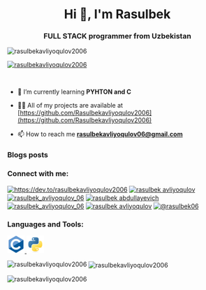 <h1 align="center">Hi 👋, I'm Rasulbek</h1>
<h3 align="center">FULL STACK programmer from Uzbekistan</h3>

<p align="left"> <img src="https://komarev.com/ghpvc/?username=rasulbekavliyoqulov2006&label=Profile%20views&color=0e75b6&style=flat" alt="rasulbekavliyoqulov2006" /> </p>

<p align="left"> <a href="https://github.com/ryo-ma/github-profile-trophy"><img src="https://github-profile-trophy.vercel.app/?username=rasulbekavliyoqulov2006" alt="rasulbekavliyoqulov2006" /></a> </p>

<p align="left"> <a href="https://twitter.com/" target="blank"><img src="https://img.shields.io/twitter/follow/?logo=twitter&style=for-the-badge" alt="" /></a> </p>

- 🌱 I’m currently learning **PYHTON and C**

- 👨‍💻 All of my projects are available at [https://github.com/Rasulbekavliyoqulov2006](https://github.com/Rasulbekavliyoqulov2006)

- 📫 How to reach me **rasulbekavliyoqulov06@gmail.com**

### Blogs posts
<!-- BLOG-POST-LIST:START -->
<!-- BLOG-POST-LIST:END -->

<h3 align="left">Connect with me:</h3>
<p align="left">
<a href="https://dev.to/https://dev.to/rasulbekavliyoqulov2006" target="blank"><img align="center" src="https://raw.githubusercontent.com/rahuldkjain/github-profile-readme-generator/master/src/images/icons/Social/devto.svg" alt="https://dev.to/rasulbekavliyoqulov2006" height="30" width="40" /></a>
<a href="https://linkedin.com/in/rasulbek avliyoqulov" target="blank"><img align="center" src="https://raw.githubusercontent.com/rahuldkjain/github-profile-readme-generator/master/src/images/icons/Social/linked-in-alt.svg" alt="rasulbek avliyoqulov" height="30" width="40" /></a>
<a href="https://codesandbox.com/rasulbek_avliyoqulov_06" target="blank"><img align="center" src="https://raw.githubusercontent.com/rahuldkjain/github-profile-readme-generator/master/src/images/icons/Social/codesandbox.svg" alt="rasulbek_avliyoqulov_06" height="30" width="40" /></a>
<a href="https://fb.com/rasulbek abdullayevich" target="blank"><img align="center" src="https://raw.githubusercontent.com/rahuldkjain/github-profile-readme-generator/master/src/images/icons/Social/facebook.svg" alt="rasulbek abdullayevich" height="30" width="40" /></a>
<a href="https://instagram.com/rasulbek_avliyoqulov_06" target="blank"><img align="center" src="https://raw.githubusercontent.com/rahuldkjain/github-profile-readme-generator/master/src/images/icons/Social/instagram.svg" alt="rasulbek_avliyoqulov_06" height="30" width="40" /></a>
<a href="https://dribbble.com/rasulbek avliyoqulov" target="blank"><img align="center" src="https://raw.githubusercontent.com/rahuldkjain/github-profile-readme-generator/master/src/images/icons/Social/dribbble.svg" alt="rasulbek avliyoqulov" height="30" width="40" /></a>
<a href="https://hashnode.com/@rasulbek06" target="blank"><img align="center" src="https://raw.githubusercontent.com/rahuldkjain/github-profile-readme-generator/master/src/images/icons/Social/hashnode.svg" alt="@rasulbek06" height="30" width="40" /></a>
</p>

<h3 align="left">Languages and Tools:</h3>
<p align="left"> <a href="https://www.cprogramming.com/" target="_blank" rel="noreferrer"> <img src="https://raw.githubusercontent.com/devicons/devicon/master/icons/c/c-original.svg" alt="c" width="40" height="40"/> </a> <a href="https://www.python.org" target="_blank" rel="noreferrer"> <img src="https://raw.githubusercontent.com/devicons/devicon/master/icons/python/python-original.svg" alt="python" width="40" height="40"/> </a> </p>

<p><img align="left" src="https://github-readme-stats.vercel.app/api/top-langs?username=rasulbekavliyoqulov2006&show_icons=true&locale=en&layout=compact" alt="rasulbekavliyoqulov2006" /></p>

<p>&nbsp;<img align="center" src="https://github-readme-stats.vercel.app/api?username=rasulbekavliyoqulov2006&show_icons=true&locale=en" alt="rasulbekavliyoqulov2006" /></p>

<p><img align="center" src="https://github-readme-streak-stats.herokuapp.com/?user=rasulbekavliyoqulov2006&" alt="rasulbekavliyoqulov2006" /></p>

